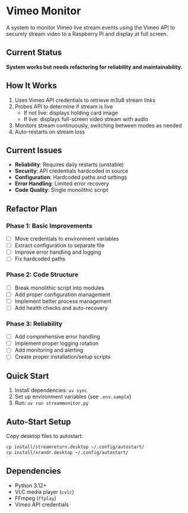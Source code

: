 # Vimeo Monitor

A system to monitor Vimeo live stream events using the Vimeo API to securely stream video to a Raspberry Pi and display at full screen.

## Current Status

**System works but needs refactoring for reliability and maintainability.**

## How It Works

1. Uses Vimeo API credentials to retrieve m3u8 stream links
2. Probes API to determine if stream is live
   - If not live: displays holding card image
   - If live: displays full-screen video stream with audio
3. Monitors stream continuously, switching between modes as needed
4. Auto-restarts on stream loss

## Current Issues

- **Reliability**: Requires daily restarts (unstable)
- **Security**: API credentials hardcoded in source
- **Configuration**: Hardcoded paths and settings
- **Error Handling**: Limited error recovery
- **Code Quality**: Single monolithic script

## Refactor Plan

### Phase 1: Basic Improvements

- [ ] Move credentials to environment variables
- [ ] Extract configuration to separate file
- [ ] Improve error handling and logging
- [ ] Fix hardcoded paths

### Phase 2: Code Structure

- [ ] Break monolithic script into modules
- [ ] Add proper configuration management
- [ ] Implement better process management
- [ ] Add health checks and auto-recovery

### Phase 3: Reliability

- [ ] Add comprehensive error handling
- [ ] Implement proper logging rotation
- [ ] Add monitoring and alerting
- [ ] Create proper installation/setup scripts

## Quick Start

1. Install dependencies: `uv sync`
2. Set up environment variables (see `.env.sample`)
3. Run: `uv run streammonitor.py`

## Auto-Start Setup

Copy desktop files to autostart:

```bash
cp install/streamreturn.desktop ~/.config/autostart/
cp install/xrandr.desktop ~/.config/autostart/
```

## Dependencies

- Python 3.12+
- VLC media player (`cvlc`)
- FFmpeg (`ffplay`)
- Vimeo API credentials
